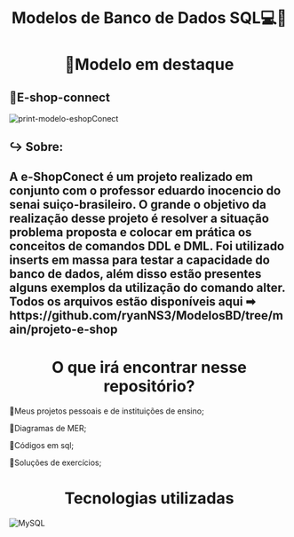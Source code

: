 <h1 align="center">Modelos de Banco de Dados SQL💻🐬<h1>
<h1 align="center">📌Modelo em destaque</h1>

<h2>🔷E-shop-connect</h2>

![print-modelo-eshopConect](https://github.com/ryanNS3/ModelosBD/assets/131712164/02b5fb52-ce33-495d-9b5b-5b8a866733f9)
<h2> ↪ Sobre:<h2>
<p> A e-ShopConect é um projeto realizado em conjunto com o professor eduardo inocencio do senai suiço-brasileiro. O grande o objetivo da realização desse projeto é resolver a situação problema proposta e colocar em prática os conceitos de comandos DDL e DML. Foi utilizado inserts em massa para testar a capacidade do banco de dados, além disso estão presentes alguns exemplos da utilização do comando alter. Todos os arquivos estão disponíveis aqui ➡ https://github.com/ryanNS3/ModelosBD/tree/main/projeto-e-shop    </p>


<h1 align="center">O que irá encontrar nesse repositório?</h1>

🌊Meus projetos pessoais e de instituições de ensino;

🌊Diagramas de MER;

🌊Códigos em sql;

🌊Soluções de exercícios;


<h1  align="center">Tecnologias utilizadas</h1>

![MySQL](https://img.shields.io/badge/mysql-%2300f.svg?style=for-the-badge&logo=mysql&logoColor=white)
